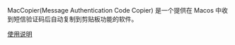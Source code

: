 MacCopier(Message Authentication Code Copier) 是一个提供在 Macos 中收到短信验证码后自动复制到剪贴板功能的软件。



[使用说明](https://taohan.xyz/article/maccopier)